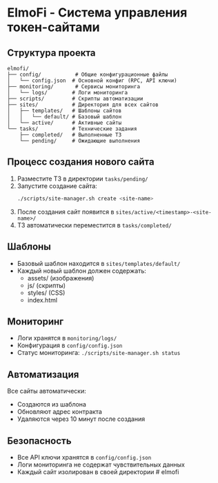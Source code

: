 # ElmoFi - Система управления токен-сайтами

## Структура проекта

```
elmofi/
├── config/           # Общие конфигурационные файлы
│   └── config.json  # Основной конфиг (RPC, API ключи)
├── monitoring/       # Сервисы мониторинга
│   └── logs/        # Логи мониторинга
├── scripts/         # Скрипты автоматизации
├── sites/           # Директория для всех сайтов
│   ├── templates/   # Шаблоны сайтов
│   │   └── default/ # Базовый шаблон
│   └── active/      # Активные сайты
└── tasks/           # Технические задания
    ├── completed/   # Выполненные ТЗ
    └── pending/     # Ожидающие выполнения

```

## Процесс создания нового сайта

1. Разместите ТЗ в директории `tasks/pending/`
2. Запустите создание сайта:
   ```bash
   ./scripts/site-manager.sh create <site-name>
   ```
3. После создания сайт появится в `sites/active/<timestamp>-<site-name>/`
4. ТЗ автоматически переместится в `tasks/completed/`

## Шаблоны

- Базовый шаблон находится в `sites/templates/default/`
- Каждый новый шаблон должен содержать:
  - assets/ (изображения)
  - js/ (скрипты)
  - styles/ (CSS)
  - index.html

## Мониторинг

- Логи хранятся в `monitoring/logs/`
- Конфигурация в `config/config.json`
- Статус мониторинга: `./scripts/site-manager.sh status`

## Автоматизация

Все сайты автоматически:
- Создаются из шаблона
- Обновляют адрес контракта
- Удаляются через 10 минут после создания

## Безопасность

- Все API ключи хранятся в `config/config.json`
- Логи мониторинга не содержат чувствительных данных
- Каждый сайт изолирован в своей директории # elmofi
